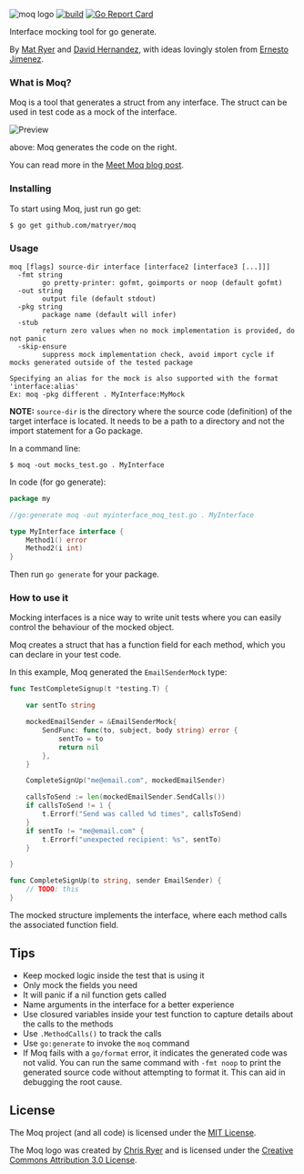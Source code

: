 ![moq logo](moq-logo-small.png) [![build](https://github.com/matryer/moq/workflows/build/badge.svg)](https://github.com/matryer/moq/actions?query=branch%3Amaster) [![Go Report Card](https://goreportcard.com/badge/github.com/matryer/moq)](https://goreportcard.com/report/github.com/matryer/moq)

Interface mocking tool for go generate.

By [Mat Ryer](https://twitter.com/matryer) and [David Hernandez](https://github.com/dahernan), with ideas lovingly stolen from [Ernesto Jimenez](https://github.com/ernesto-jimenez).

### What is Moq?

Moq is a tool that generates a struct from any interface. The struct can be used in test code as a mock of the interface.

![Preview](preview.png)

above: Moq generates the code on the right.

You can read more in the [Meet Moq blog post](http://bit.ly/meetmoq).

### Installing

To start using Moq, just run go get:
```
$ go get github.com/matryer/moq
```

### Usage

```
moq [flags] source-dir interface [interface2 [interface3 [...]]]
  -fmt string
    	go pretty-printer: gofmt, goimports or noop (default gofmt)
  -out string
    	output file (default stdout)
  -pkg string
    	package name (default will infer)
  -stub
    	return zero values when no mock implementation is provided, do not panic
  -skip-ensure
		suppress mock implementation check, avoid import cycle if mocks generated outside of the tested package

Specifying an alias for the mock is also supported with the format 'interface:alias'
Ex: moq -pkg different . MyInterface:MyMock
```

**NOTE:** `source-dir` is the directory where the source code (definition) of the target interface is located. 
It needs to be a path to a directory and not the import statement for a Go package.

In a command line:

```
$ moq -out mocks_test.go . MyInterface
```

In code (for go generate):

```go
package my

//go:generate moq -out myinterface_moq_test.go . MyInterface

type MyInterface interface {
	Method1() error
	Method2(i int)
}
```

Then run `go generate` for your package.

### How to use it

Mocking interfaces is a nice way to write unit tests where you can easily control the behaviour of the mocked object.

Moq creates a struct that has a function field for each method, which you can declare in your test code.

In this example, Moq generated the `EmailSenderMock` type:

```go
func TestCompleteSignup(t *testing.T) {

	var sentTo string

	mockedEmailSender = &EmailSenderMock{
		SendFunc: func(to, subject, body string) error {
			sentTo = to
			return nil
		},
	}

	CompleteSignUp("me@email.com", mockedEmailSender)

	callsToSend := len(mockedEmailSender.SendCalls())
	if callsToSend != 1 {
		t.Errorf("Send was called %d times", callsToSend)
	}
	if sentTo != "me@email.com" {
		t.Errorf("unexpected recipient: %s", sentTo)
	}

}

func CompleteSignUp(to string, sender EmailSender) {
	// TODO: this
}
```

The mocked structure implements the interface, where each method calls the associated function field.

## Tips

* Keep mocked logic inside the test that is using it
* Only mock the fields you need
* It will panic if a nil function gets called
* Name arguments in the interface for a better experience
* Use closured variables inside your test function to capture details about the calls to the methods
* Use `.MethodCalls()` to track the calls
* Use `go:generate` to invoke the `moq` command
* If Moq fails with a `go/format` error, it indicates the generated code was not valid. 
  You can run the same command with `-fmt noop` to print the generated source code without attempting to format it. 
  This can aid in debugging the root cause. 

## License

The Moq project (and all code) is licensed under the [MIT License](LICENSE).

The Moq logo was created by [Chris Ryer](http://chrisryer.co.uk) and is licensed under the [Creative Commons Attribution 3.0 License](https://creativecommons.org/licenses/by/3.0/).
